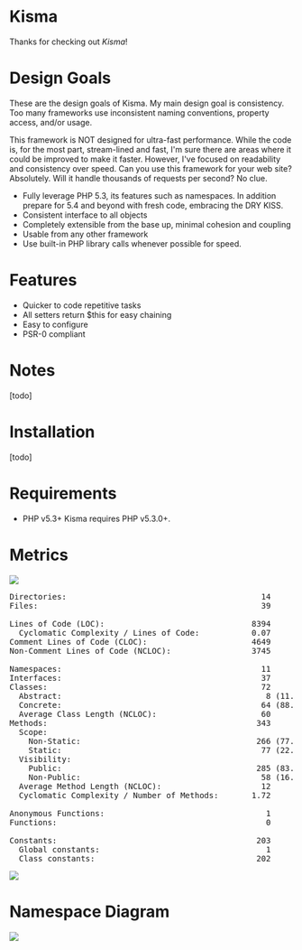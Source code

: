 Kisma
===============================
Thanks for checking out *Kisma*!

Design Goals
============

These are the design goals of Kisma. My main design goal is consistency. Too many frameworks use inconsistent naming conventions, property access, and/or usage.

This framework is NOT designed for ultra-fast performance. While the code is, for the most part, stream-lined and fast, I'm sure there are areas where it could be improved to make it faster. However, I've focused on readability and consistency over speed. Can you use this framework for your web site? Absolutely. Will it handle thousands of requests per second? No clue.

* Fully leverage PHP 5.3, its features such as namespaces. In addition prepare for 5.4 and beyond with fresh code, embracing the DRY KISS.
* Consistent interface to all objects
* Completely extensible from the base up, minimal cohesion and coupling
* Usable from any other framework
* Use built-in PHP library calls whenever possible for speed.

Features
========

* Quicker to code repetitive tasks
* All setters return $this for easy chaining
* Easy to configure
* PSR-0 compliant

Notes
=====
[todo]

Installation
============
[todo]

Requirements
============
* PHP v5.3+
 Kisma requires PHP v5.3.0+.

Metrics
==============

![](http://github.com/pogostick/kisma/raw/master/jdepend.png) 

<pre>
Directories:                                         14
Files:                                               39

Lines of Code (LOC):                               8394
  Cyclomatic Complexity / Lines of Code:           0.07
Comment Lines of Code (CLOC):                      4649
Non-Comment Lines of Code (NCLOC):                 3745

Namespaces:                                          11
Interfaces:                                          37
Classes:                                             72
  Abstract:                                           8 (11.11%)
  Concrete:                                          64 (88.89%)
  Average Class Length (NCLOC):                      60
Methods:                                            343
  Scope:
    Non-Static:                                     266 (77.55%)
    Static:                                          77 (22.45%)
  Visibility:
    Public:                                         285 (83.09%)
    Non-Public:                                      58 (16.91%)
  Average Method Length (NCLOC):                     12
  Cyclomatic Complexity / Number of Methods:       1.72

Anonymous Functions:                                  1
Functions:                                            0

Constants:                                          203
  Global constants:                                   1
  Class constants:                                  202
</pre>

![](http://github.com/pogostick/kisma/raw/master/pyramid.png) 

Namespace Diagram
=================

![](http://github.com/pogostick/kisma/raw/master/Kisma.png) 